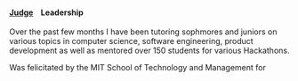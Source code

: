 #### [Judge](./coCurricular.md) &ensp; Leadership &ensp;


Over the past few months I have been tutoring sophmores and juniors on various topics in computer science, software engineering, product development as well as mentored over 150 students for various Hackathons.

Was felicitated by the MIT School of Technology and Management for 
